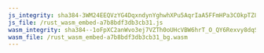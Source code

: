 ```yaml
---
js_integrity: sha384-3WM24EEQVzYG4DqxndynYghwhXPu5AqrIaA5FFmHPa3COkpTZ8ZpKaXYHSNgoTIm
js_file: /rust_wasm_embed-a7b8bdf3db3cb31.js
wasm_integrity: sha384--1oFpXC2anWvo3ej7VZTh0oUHcVBW6hrT_O_QY6Rexvy8dqSISYJJN7tW2bT2fXT
wasm_file: /rust_wasm_embed-a7b8bdf3db3cb31_bg.wasm
---
```

